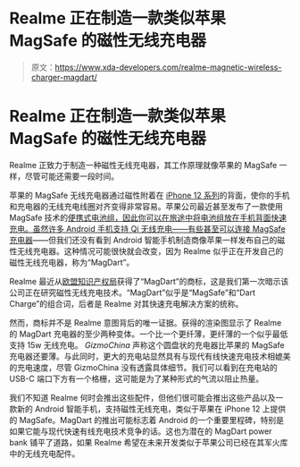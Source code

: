 # Realme 正在制造一款类似苹果 MagSafe 的磁性无线充电器

> 原文：<https://www.xda-developers.com/realme-magnetic-wireless-charger-magdart/>

# Realme 正在制造一款类似苹果 MagSafe 的磁性无线充电器

Realme 正致力于制造一种磁性无线充电器，其工作原理就像苹果的 MagSafe 一样，尽管可能还需要一段时间。

苹果的 MagSafe 无线充电器通过磁性附着在 [iPhone 12 系列](https://www.xda-developers.com/apple-iphone-12-series/)的背面，使你的手机和充电器的无线充电线圈对齐变得非常容易。苹果公司最近甚至发布了一款使用 MagSafe 技术的[便携式电池组，因此你可以在旅途中将电池组放在手机背面快速充电。虽然许多 Android 手机支持 Qi 无线充电——有些甚至可以](https://www.xda-developers.com/apple-magsafe-battery-pack-iphone-12/)[连接 MagSafe 充电器](https://www.xda-developers.com/apple-iphone-12-magsafe-wireless-charger-android-devices/)——但我们还没有看到 Android 智能手机制造商像苹果一样发布自己的磁性无线充电器。这种情况可能很快就会改变，因为 Realme 似乎正在开发自己的磁性无线充电器，称为“MagDart”。

Realme 最近从[欧盟知识产权局](https://euipo.europa.eu/eSearch/#details/trademarks/018514502)获得了“MagDart”的商标，这是我们第一次暗示该公司正在研究磁性无线充电技术。“MagDart”似乎是“MagSafe”和“Dart Charge”的组合词，后者是 Realme 对其快速充电解决方案的统称。

然而，商标并不是 Realme 意图背后的唯一证据。获得的渲染图显示了 Realme 的 MagDart 充电器的至少两种变体。一个比一个更纤薄，更纤薄的一个似乎最低支持 15w 无线充电。 *GizmoChina* 声称这个圆盘状的充电器比苹果的 MagSafe 充电器还要薄。与此同时，更大的充电站显然具有与现代有线快速充电技术相媲美的充电速度，尽管 GizmoChina 没有透露具体细节。我们可以看到在充电站的 USB-C 端口下方有一个格栅，这可能是为了某种形式的气流以阻止热量。

我们不知道 Realme 何时会推出这些配件，但他们很可能会推出这些产品以及一款新的 Android 智能手机，支持磁性无线充电，类似于苹果在 iPhone 12 上提供的 MagSafe。MagDart 的推出可能标志着 Android 的一个重要里程碑，特别是如果它能与现代快速有线充电技术竞争的话。这也为潜在的 MagDart power bank 铺平了道路，如果 Realme 希望在未来开发类似于苹果公司已经在其军火库中的无线充电配件。